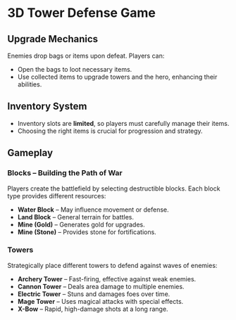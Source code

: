 # 3D Tower Defense Game  

## Upgrade Mechanics  
Enemies drop bags or items upon defeat. Players can:  
- Open the bags to loot necessary items.  
- Use collected items to upgrade towers and the hero, enhancing their abilities.  

## Inventory System  
- Inventory slots are **limited**, so players must carefully manage their items.  
- Choosing the right items is crucial for progression and strategy.  

## Gameplay  

### Blocks – Building the Path of War  
Players create the battlefield by selecting destructible blocks. Each block type provides different resources:  
- **Water Block** – May influence movement or defense.  
- **Land Block** – General terrain for battles.  
- **Mine (Gold)** – Generates gold for upgrades.  
- **Mine (Stone)** – Provides stone for fortifications.  

### Towers  
Strategically place different towers to defend against waves of enemies:  
- **Archery Tower** – Fast-firing, effective against weak enemies.  
- **Cannon Tower** – Deals area damage to multiple enemies.  
- **Electric Tower** – Stuns and damages foes over time.  
- **Mage Tower** – Uses magical attacks with special effects.  
- **X-Bow** – Rapid, high-damage shots at a long range.  